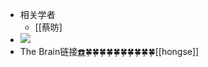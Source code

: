 - 相关学者
    - [[蔡昉]
- ![](https://firebasestorage.googleapis.com/v0/b/firescript-577a2.appspot.com/o/imgs%2Fapp%2Fxinyiheng%2FFcVeQ62pne.jpg?alt=media&token=39ed4d7d-c319-44c8-95b0-857f5a252f3f)
- The Brain链接[☎️](brain://api.thebrain.com/g7PXu0IyM0ucARb24SvxiA/yKxyJLwX1ku6iZR5W-cl6A/%E4%BA%BA%E5%8F%A3)🍀🍀🍀🍀🍀🍀🍀🍀🍀🍀[[hongse]]
